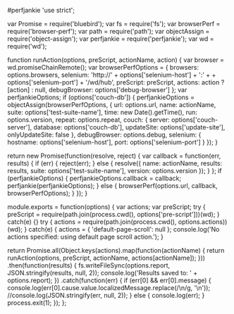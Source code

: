 #perfjankie
'use strict';

var Promise = require('bluebird');
var fs = require('fs');
var browserPerf = require('browser-perf');
var path = require('path');
var objectAssign = require('object-assign');
var perfjankie = require('perfjankie');
var wd = require('wd');

function runAction(options, preScript, actionName, action) {
  var browser = wd.promiseChainRemote();
  var browserPerfOptions = {
    browsers: options.browsers,
    selenium: 'http://' + options['selenium-host'] + ':' +  + options['selenium-port'] + '/wd/hub',
    preScript: preScript,
    actions: action ? [action] : null,
    debugBrowser: options['debug-browser']
  };
  var perfjankieOptions;
  if (options['couch-db']) {
    perfjankieOptions = objectAssign(browserPerfOptions, {
      url: options.url,
      name: actionName,
      suite: options['test-suite-name'],
      time: new Date().getTime(),
      run: options.version,
      repeat: options.repeat,
      couch: {
        server: options['couch-server'],
        database: options['couch-db'],
        updateSite: options['update-site'],
        onlyUpdateSite: false
      },
      debugBrowser: options.debug,
      selenium: {
        hostname: options['selenium-host'],
        port: options['selenium-port']
      }
    });
  }

  return new Promise(function(resolve, reject) {
    var callback = function(err, results) {
      if (err) {
        reject(err);
      } else {
        resolve({
          name: actionName,
          results: results,
          suite: options['test-suite-name'],
          version: options.version
        });
      }
    };
    if (perfjankieOptions) {
      perfjankieOptions.callback = callback;
      perfjankie(perfjankieOptions);
    } else {
      browserPerf(options.url, callback, browserPerfOptions);
    }
  });
}


module.exports = function(options) {
  var actions;
  var preScript;
  try {
    preScript = require(path.join(process.cwd(), options['pre-script']))(wd);
  } catch(e) {}
  try {
    actions = require(path.join(process.cwd(), options.actions))(wd);
  } catch(e) {
    actions = {
      'default-page-scroll': null
    };
    console.log('No actions specified: using default page scroll action.');
  }

  return Promise.all(Object.keys(actions).map(function(actionName) {
    return runAction(options, preScript, actionName, actions[actionName]);
  }))
  .then(function(results) {
    fs.writeFileSync(options.report, JSON.stringify(results, null, 2));
    console.log('Results saved to: ' + options.report);
  })
  .catch(function(err) {
    if (err[0] && err[0].message) {
      console.log(err[0].cause.value.localizedMessage.replace(/\\n/g, '\\n'));
      //console.log(JSON.stringify(err, null, 2));
    } else {
      console.log(err);
    }
    process.exit(1);
  });
};
